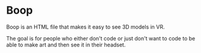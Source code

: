 # Boop

Boop is an HTML file that makes it easy to see 3D models in VR.

The goal is for people who either don't code or just don't want to code to be able to make art and then see it in their headset.

